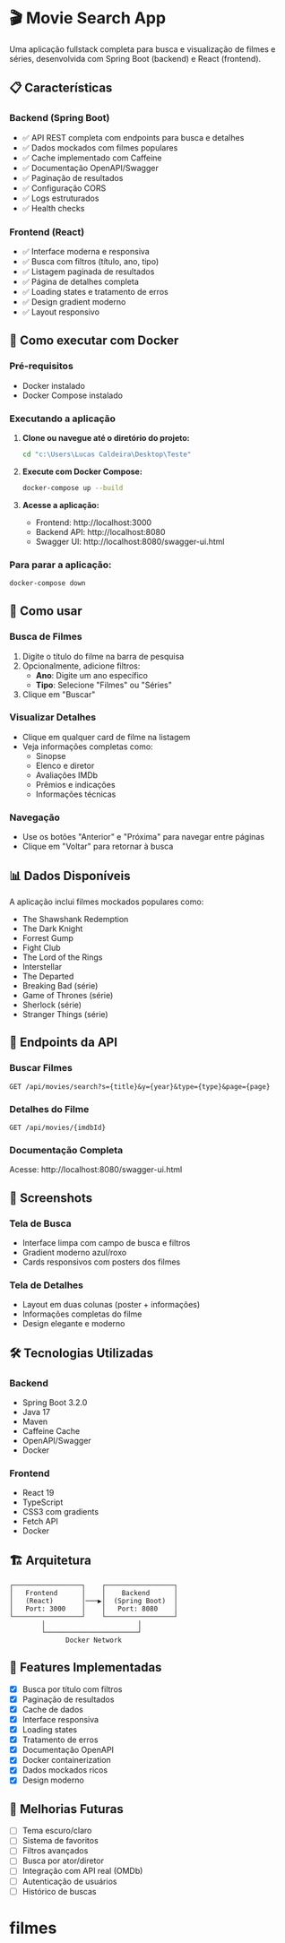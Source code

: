 # 🎬 Movie Search App

Uma aplicação fullstack completa para busca e visualização de filmes e séries, desenvolvida com Spring Boot (backend) e React (frontend).

## 📋 Características

### Backend (Spring Boot)
- ✅ API REST completa com endpoints para busca e detalhes
- ✅ Dados mockados com filmes populares
- ✅ Cache implementado com Caffeine
- ✅ Documentação OpenAPI/Swagger
- ✅ Paginação de resultados
- ✅ Configuração CORS
- ✅ Logs estruturados
- ✅ Health checks

### Frontend (React)
- ✅ Interface moderna e responsiva
- ✅ Busca com filtros (título, ano, tipo)
- ✅ Listagem paginada de resultados
- ✅ Página de detalhes completa
- ✅ Loading states e tratamento de erros
- ✅ Design gradient moderno
- ✅ Layout responsivo

## 🚀 Como executar com Docker

### Pré-requisitos
- Docker instalado
- Docker Compose instalado

### Executando a aplicação

1. **Clone ou navegue até o diretório do projeto:**
   ```bash
   cd "c:\Users\Lucas Caldeira\Desktop\Teste"
   ```

2. **Execute com Docker Compose:**
   ```bash
   docker-compose up --build
   ```

3. **Acesse a aplicação:**
   - Frontend: http://localhost:3000
   - Backend API: http://localhost:8080
   - Swagger UI: http://localhost:8080/swagger-ui.html

### Para parar a aplicação:
```bash
docker-compose down
```

## 🎯 Como usar

### Busca de Filmes
1. Digite o título do filme na barra de pesquisa
2. Opcionalmente, adicione filtros:
   - **Ano**: Digite um ano específico
   - **Tipo**: Selecione "Filmes" ou "Séries"
3. Clique em "Buscar"

### Visualizar Detalhes
- Clique em qualquer card de filme na listagem
- Veja informações completas como:
  - Sinopse
  - Elenco e diretor
  - Avaliações IMDb
  - Prêmios e indicações
  - Informações técnicas

### Navegação
- Use os botões "Anterior" e "Próxima" para navegar entre páginas
- Clique em "Voltar" para retornar à busca

## 📊 Dados Disponíveis

A aplicação inclui filmes mockados populares como:
- The Shawshank Redemption
- The Dark Knight
- Forrest Gump
- Fight Club
- The Lord of the Rings
- Interstellar
- The Departed
- Breaking Bad (série)
- Game of Thrones (série)
- Sherlock (série)
- Stranger Things (série)

## 🔧 Endpoints da API

### Buscar Filmes
```
GET /api/movies/search?s={title}&y={year}&type={type}&page={page}
```

### Detalhes do Filme
```
GET /api/movies/{imdbId}
```

### Documentação Completa
Acesse: http://localhost:8080/swagger-ui.html

## 📱 Screenshots

### Tela de Busca
- Interface limpa com campo de busca e filtros
- Gradient moderno azul/roxo
- Cards responsivos com posters dos filmes

### Tela de Detalhes
- Layout em duas colunas (poster + informações)
- Informações completas do filme
- Design elegante e moderno

## 🛠️ Tecnologias Utilizadas

### Backend
- Spring Boot 3.2.0
- Java 17
- Maven
- Caffeine Cache
- OpenAPI/Swagger
- Docker

### Frontend
- React 19
- TypeScript
- CSS3 com gradients
- Fetch API
- Docker

## 🏗️ Arquitetura

```
┌─────────────────┐    ┌─────────────────┐
│   Frontend      │    │    Backend      │
│   (React)       │───▶│  (Spring Boot)  │
│   Port: 3000    │    │   Port: 8080    │
└─────────────────┘    └─────────────────┘
        │                       │
        └───────────────────────┘
              Docker Network
```

## 🎨 Features Implementadas

- [x] Busca por título com filtros
- [x] Paginação de resultados
- [x] Cache de dados
- [x] Interface responsiva
- [x] Loading states
- [x] Tratamento de erros
- [x] Documentação OpenAPI
- [x] Docker containerization
- [x] Dados mockados ricos
- [x] Design moderno

## 🚀 Melhorias Futuras

- [ ] Tema escuro/claro
- [ ] Sistema de favoritos
- [ ] Filtros avançados
- [ ] Busca por ator/diretor
- [ ] Integração com API real (OMDb)
- [ ] Autenticação de usuários
- [ ] Histórico de buscas
# filmes
